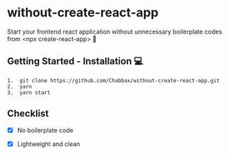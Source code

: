 # without-create-react-app
Start your frontend react application without unnecessary boilerplate codes from &lt;npx create-react-app> :tada:

## Getting Started - Installation :computer:

```
1.  git clone https://github.com/Chabbax/without-create-react-app.git
2.  yarn
3.  yarn start
```

## Checklist 
- [x] No boilerplate code
- [x] Lightweight and clean

